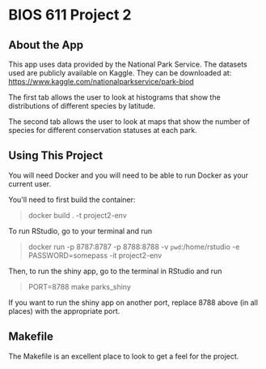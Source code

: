 BIOS 611 Project 2
=================

About the App
----------------
This app uses data provided by the National Park Service.
The datasets used are publicly available on Kaggle. They can be downloaded at: https://www.kaggle.com/nationalparkservice/park-biod

The first tab allows the user to look at histograms that show the distributions of different species by latitude.

The second tab allows the user to look at maps that show the number of species for different conservation statuses at each park. 

Using This Project
-----------------

You will need Docker and you will need to be able to run Docker as your current user.

You'll need to first build the container:

> docker build . -t project2-env

To run RStudio, go to your terminal and run

> docker run -p 8787:8787 -p 8788:8788 -v ``pwd``:/home/rstudio -e PASSWORD=somepass -it project2-env 

Then, to run the shiny app, go to the terminal in RStudio and run

> PORT=8788 make parks_shiny 

If you want to run the shiny app on another port, replace 8788 above (in all places) with the appropriate port.

Makefile
-----------

The Makefile is an excellent place to look to get a feel for the project.

